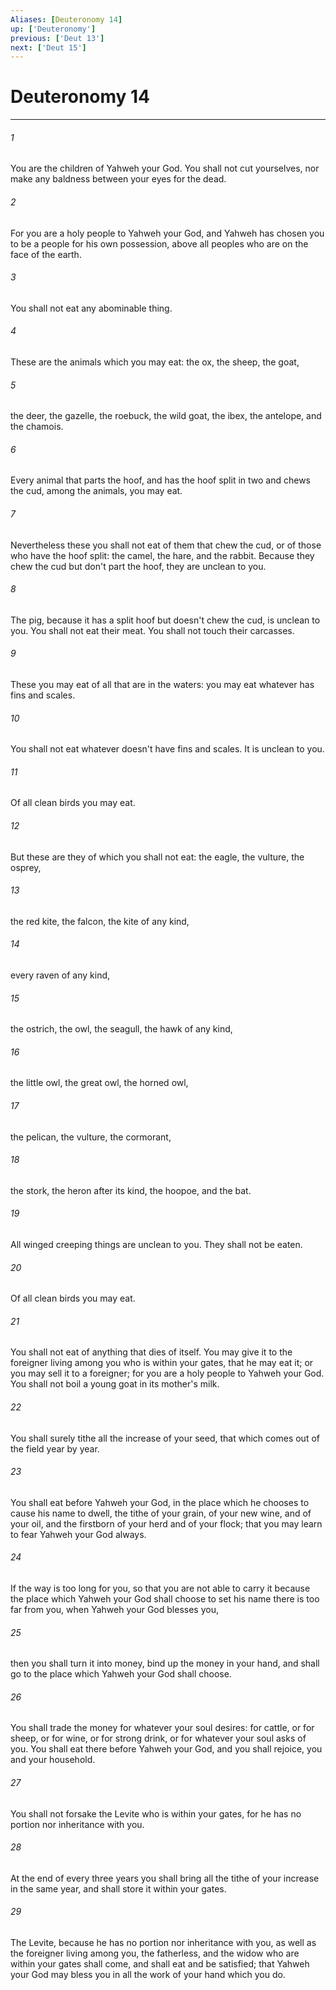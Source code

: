 ```yaml
---
Aliases: [Deuteronomy 14]
up: ['Deuteronomy']
previous: ['Deut 13']
next: ['Deut 15']
---
```

# Deuteronomy 14
***





###### 1 

You are the children of Yahweh your God. You shall not cut yourselves, nor make any baldness between your eyes for the dead. 



###### 2 

For you are a holy people to Yahweh your God, and Yahweh has chosen you to be a people for his own possession, above all peoples who are on the face of the earth. 



###### 3 

You shall not eat any abominable thing. 



###### 4 

These are the animals which you may eat: the ox, the sheep, the goat, 



###### 5 

the deer, the gazelle, the roebuck, the wild goat, the ibex, the antelope, and the chamois. 



###### 6 

Every animal that parts the hoof, and has the hoof split in two and chews the cud, among the animals, you may eat. 



###### 7 

Nevertheless these you shall not eat of them that chew the cud, or of those who have the hoof split: the camel, the hare, and the rabbit. Because they chew the cud but don't part the hoof, they are unclean to you. 



###### 8 

The pig, because it has a split hoof but doesn't chew the cud, is unclean to you. You shall not eat their meat. You shall not touch their carcasses. 



###### 9 

These you may eat of all that are in the waters: you may eat whatever has fins and scales. 



###### 10 

You shall not eat whatever doesn't have fins and scales. It is unclean to you. 



###### 11 

Of all clean birds you may eat. 



###### 12 

But these are they of which you shall not eat: the eagle, the vulture, the osprey, 



###### 13 

the red kite, the falcon, the kite of any kind, 



###### 14 

every raven of any kind, 



###### 15 

the ostrich, the owl, the seagull, the hawk of any kind, 



###### 16 

the little owl, the great owl, the horned owl, 



###### 17 

the pelican, the vulture, the cormorant, 



###### 18 

the stork, the heron after its kind, the hoopoe, and the bat. 



###### 19 

All winged creeping things are unclean to you. They shall not be eaten. 



###### 20 

Of all clean birds you may eat. 



###### 21 

You shall not eat of anything that dies of itself. You may give it to the foreigner living among you who is within your gates, that he may eat it; or you may sell it to a foreigner; for you are a holy people to Yahweh your God. You shall not boil a young goat in its mother's milk. 



###### 22 

You shall surely tithe all the increase of your seed, that which comes out of the field year by year. 



###### 23 

You shall eat before Yahweh your God, in the place which he chooses to cause his name to dwell, the tithe of your grain, of your new wine, and of your oil, and the firstborn of your herd and of your flock; that you may learn to fear Yahweh your God always. 



###### 24 

If the way is too long for you, so that you are not able to carry it because the place which Yahweh your God shall choose to set his name there is too far from you, when Yahweh your God blesses you, 



###### 25 

then you shall turn it into money, bind up the money in your hand, and shall go to the place which Yahweh your God shall choose. 



###### 26 

You shall trade the money for whatever your soul desires: for cattle, or for sheep, or for wine, or for strong drink, or for whatever your soul asks of you. You shall eat there before Yahweh your God, and you shall rejoice, you and your household. 



###### 27 

You shall not forsake the Levite who is within your gates, for he has no portion nor inheritance with you. 



###### 28 

At the end of every three years you shall bring all the tithe of your increase in the same year, and shall store it within your gates. 



###### 29 

The Levite, because he has no portion nor inheritance with you, as well as the foreigner living among you, the fatherless, and the widow who are within your gates shall come, and shall eat and be satisfied; that Yahweh your God may bless you in all the work of your hand which you do.
